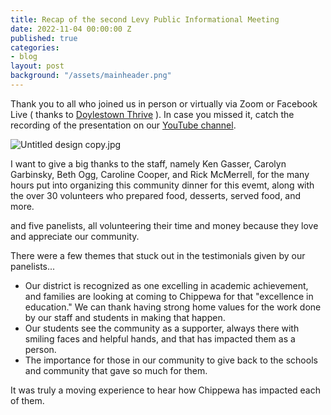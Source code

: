 ```yaml
---
title: Recap of the second Levy Public Informational Meeting
date: 2022-11-04 00:00:00 Z
published: true
categories:
- blog
layout: post
background: "/assets/mainheader.png"
---
```


Thank you to all who joined us in person or virtually via Zoom or Facebook Live ( thanks to [Doylestown Thrive](https://www.facebook.com/DoylestownThrive) ). In case you missed it, catch the recording of the presentation on our [YouTube channel](https://youtu.be/kWhMV4DWNn0). 

![Untitled design copy.jpg]({{site.baseurl}}/media/Untitled%20design%20copy.jpg)

I want to give a big thanks to the staff, namely Ken Gasser, Carolyn Garbinsky, Beth Ogg, Caroline Cooper, and Rick McMerrell, for the many hours put into organizing this community dinner for this evemt, along with the over 30 volunteers who prepared food, desserts, served food, and more.

and five panelists, all volunteering their time and money because they love and appreciate our community.

There were a few themes that stuck out in the testimonials given by our panelists...

- Our district is recognized as one excelling in academic achievement, and families are looking at coming to Chippewa for that "excellence in education." We can thank having strong home values for the work done by our staff and students in making that happen.
- Our students see the community as a supporter, always there with smiling faces and helpful hands, and that has impacted them as a person.
- The importance for those in our community to give back to the schools and community that gave so much for them.

It was truly a moving experience to hear how Chippewa has impacted each of them.
